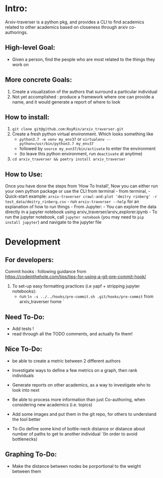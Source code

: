 # Intro:
Arxiv-traverser is a python pkg, and provides a CLI to find academics related to other academics
 based on closeness through arxiv co-authorings.


## High-level Goal:
* Given a person, find the people who are most related to the things they work on

## More concrete Goals: 
1. Create a visualization of the authors that surround a particular individual
2. Not yet accomplished : produce a framework where one can provide a name,
 and it would generate a report of where to look 

## How to install:
1. `git clone git@github.com:RoyRin/arxiv_traverser.git` 
2. Create a fresh python virtual environment. Which looks something like 
    - `python3.7 -m venv my_env37` or `virtualenv --python=/usr/bin/python3.7 my_env37`
    - followed by `source my_evn37/bin/activate` to enter the environment
    - (to leave this python environment, run `deactivate` at anytime)
3. `cd arxiv_traverser && poetry install arxiv_traverser`

## How to Use:
Once you have done the steps from 'How To Install', Now you can either run your own python package or use the CLI from terminal
    - from terminal, 
        - Quick-start example: `arxiv-traverser crawl-and-plot 'dmitry rinberg' -r test_data/dmitry_rinberg.csv`
        - run `arxiv-traverser --help` for an explanation of how to run things
    - From Jupyter:
        - You can explore the data directly in a jupyter notebook using arxiv_traverser/arxiv_explorer.ipynb
        - To run the jupyter notebook, call `jupyter notebook` (you may need to `pip install jupyter`) and navigate to the jupyter file 

# Development
## For developers:
Commit hooks : following guidance from https://codeinthehole.com/tips/tips-for-using-a-git-pre-commit-hook/
1. To set-up easy formatting practices (i.e yapf + stripping jupyter notebooks):
    - run `ln -s ../../hooks/pre-commit.sh .git/hooks/pre-commit` from arxiv_traverser home
`
## Need To-Do:
- Add tests !
- read through all the TODO comments, and actually fix them!

## Nice To-Do:
- be able to create a metric between 2 different authors
- Investigate ways to define a few metrics on a graph, then rank individuals
- Generate reports on other academics, as a way to investigate who to look into next
- Be able to process more information than just Co-authoring, when considering new academics (i.e. topics)
- Add some images and put them in the git repo, for others to understand the tool better

- To-Do define some kind of bottle-neck distance or distance about number of paths to get to another individual
`(In order to avoid bottlenecks)
## Graphing To-Do:
- Make the distance between nodes be porportional to the weight between them
